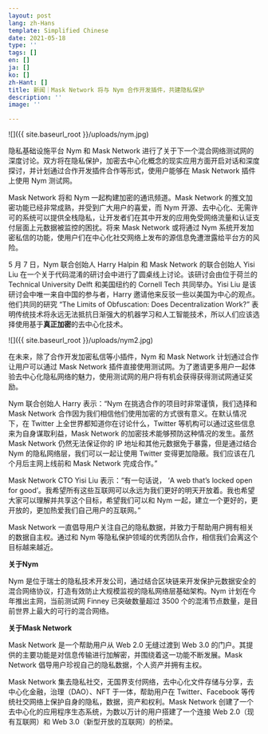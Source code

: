 ```yaml
---
layout: post
lang: zh-Hans
template: Simplified Chinese
date: 2021-05-18
type: ''
tags: []
en: []
ja: []
ko: []
zh-Hant: []
title: 新闻｜Mask Network 将与 Nym 合作开发插件，共建隐私保护
description: ''
image: ''

---
```

![]({{ site.baseurl_root }}/uploads/nym.jpg)

隐私基础设施平台 Nym 和 Mask Network 进行了关于下一个混合网络测试网的深度讨论。双方将在隐私保护，加密去中心化概念的现实应用方面开启对话和深度探讨，并计划通过合作开发插件合作等形式，使用户能够在 Mask Network 插件上使用 Nym 测试网。

Mask Network 将和 Nym 一起构建加密的通讯频道。Mask Network 的推文加密功能已经非常成熟，并受到广大用户的喜爱，而 Nym 开源、去中心化、无需许可的系统可以提供全栈隐私，让开发者们在其中开发的应用免受网络流量和认证支付层面上元数据被监控的困扰。将来 Mask Network 或将通过 Nym 系统开发加密私信的功能，使用户们在中心化社交网络上发布的源信息免遭泄露给平台方的风险。

5 月 7 日，Nym 联合创始人 Harry Halpin 和 Mask Network 的联合创始人 Yisi Liu 在一个关于代码混淆的研讨会中进行了圆桌线上讨论。该研讨会由位于荷兰的 Technical University Delft 和美国纽约的 Cornell Tech 共同举办。Yisi Liu 是该研讨会中唯一来自中国的参与者，Harry 邀请他来反驳一些以美国为中心的观点。他们共同的研究 “The Limits of Obfuscation: Does Decentralization Work?” 表明传统技术将永远无法抵抗日渐强大的机器学习和人工智能技术，所以人们应该选择使用基于**真正加密**的去中心化技术。

![]({{ site.baseurl_root }}/uploads/nym2.jpg)

在未来，除了合作开发加密私信等小插件，Nym 和 Mask Network 计划通过合作让用户可以通过 Mask Network 插件直接使用测试网。为了邀请更多用户一起体验去中心化隐私网络的魅力，使用测试网的用户将有机会获得获得测试网通证奖励。

Nym 联合创始人 Harry 表示：“Nym 在挑选合作的项目时非常谨慎，我们选择和 Mask Network 合作因为我们相信他们使用加密的方式很有意义。在默认情况下，在 Twitter 上全世界都知道你在讨论什么，Twitter 等机构可以通过这些信息来为自身谋取利益，Mask Network 的加密技术能够预防这种情况的发生。虽然 Mask Network 仍然无法保证你的 IP 地址和其他元数据免于暴露，但是通过结合 Nym 的隐私网络层，我们可以一起让使用 Twitter 变得更加隐蔽。我们应该在几个月后主网上线前和 Mask Network 完成合作。”

Mask Network CTO Yisi Liu 表示：“有一句话说， ‘A web that’s locked open for good’。我希望所有这些互联网可以永远为我们更好的明天开放着。我也希望大家可以理解并共享这个目标，希望我们可以和 Nym 一起，建立一个更好的，更开放的，更加热爱我们自己用户的互联网。”

Mask Network 一直倡导用户关注自己的隐私数据，并致力于帮助用户拥有相关的数据自主权。通过和 Nym 等隐私保护领域的优秀团队合作，相信我们会离这个目标越来越近。

**关于Nym**

Nym 是位于瑞士的隐私技术开发公司，通过结合区块链来开发保护元数据安全的混合网络协议，打造有效防止大规模监视的隐私网络层基础架构。Nym 计划在今年推出主网，当前测试网 Finney 已突破数量超过 3500 个的混淆节点数量，是目前世界上最大的可行的混合网络。

**关于Mask Network**

Mask Network 是一个帮助用户从 Web 2.0 无缝过渡到 Web 3.0 的门户。其提供的主要功能是对信息传输进行加解密，并围绕着这一功能不断发展。Mask Network 倡导用户珍视自己的隐私数据，个人资产并拥有主权。

Mask Network 集去隐私社交，无国界支付网络，去中心化文件存储与分享，去中心化金融，治理（DAO）、NFT 于一体，帮助用户在 Twitter、Facebook 等传统社交网络上保护自身的隐私，数据，资产和权利。Mask Network 创建了一个去中心化的应用程序生态系统，为数以万计的用户搭建了一个连接 Web 2.0（现有互联网）和 Web 3.0（新型开放的互联网）的桥梁。